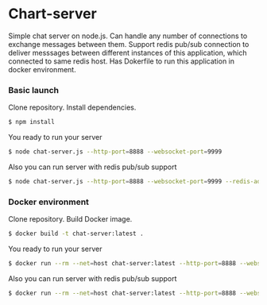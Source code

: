 # Chart-server

Simple chat server on node.js. 
Can handle any number of connections to exchange messages between them.
Support redis pub/sub connection to deliver messsages between different instances of this application, which connected to same redis host.
Has Dokerfile to run this application in docker environment.

### Basic launch
Clone repository.
Install dependencies.

```sh
$ npm install
```

You ready to run your server

```sh
$ node chat-server.js --http-port=8888 --websocket-port=9999
```

Also you can run server with redis pub/sub support

```sh
$ node chat-server.js --http-port=8888 --websocket-port=9999 --redis-address=127.0.0.1:6379
```

### Docker environment
Clone repository.
Build Docker image.

```sh
$ docker build -t chat-server:latest .
```

You ready to run your server

```sh
$ docker run --rm --net=host chat-server:latest --http-port=8888 --websocket-port=9999
```

Also you can run server with redis pub/sub support

```sh
$ docker run --rm --net=host chat-server:latest --http-port=8888 --websocket-port=9999 --redis-address=127.0.0.1:6379
```

